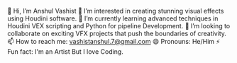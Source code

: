 👋 Hi, I’m Anshul Vashist
👀 I’m interested in creating stunning visual effects using Houdini software.
🌱 I’m currently learning advanced techniques in Houdini VEX scripting and Python for pipeline Development.
💞️ I’m looking to collaborate on exciting VFX projects that push the boundaries of creativity.
📫 How to reach me: vashistanshul.7@gmail.com
😄 Pronouns: He/Him
⚡ Fun fact: I'm an Artist But I love Coding.

<!---
Pahaadi7/Pahaadi7 is a ✨ special ✨ repository because its `README.md` (this file) appears on your GitHub profile.
You can click the Preview link to take a look at your changes.
--->
